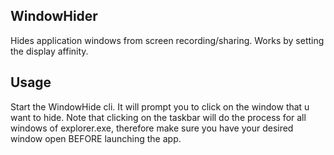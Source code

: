 ## WindowHider
Hides application windows from screen recording/sharing.
Works by setting the display affinity.

## Usage
Start the WindowHide cli. It will prompt you to click on the window that u want to hide. Note that clicking on the taskbar will do the process for all windows of explorer.exe, therefore make sure you have your desired window open BEFORE launching the app.
